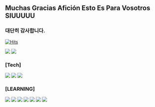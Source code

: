 ## Muchas Gracias Afición Esto Es Para Vosotros SIUUUUU
### 대단히 감사합니다.

[![Hits](https://hits.seeyoufarm.com/api/count/incr/badge.svg?url=https%3A%2F%2Fgithub.com%2Fxub2%2Fhit-counter&count_bg=%233D5996&title_bg=%23555555&icon=&icon_color=%23092E84&title=hits&edge_flat=false)](https://github.com/xub2)

<a href="https://xuv2.notion.site/"><img src="https://img.shields.io/badge/Notion-00148C?style=badge&logo=notion&logoColor=white"/></a> <a href="https://bdisappointed.tistory.com/"><img src="https://img.shields.io/badge/Tistory-00148C?style=badge&logo=tistory&logoColor=white"/></a>

<!--
**xub2/xub2** is a ✨ _special_ ✨ repository because its `README.md` (this file) appears on your GitHub profile.

Here are some ideas to get you started:

- 🔭 I’m currently working on ...
- 🌱 I’m currently learning ...
- 👯 I’m looking to collaborate on ...
- 🤔 I’m looking for help with ...
- 💬 Ask me about ...
- 📫 How to reach me: ...
- 😄 Pronouns: ...
- ⚡ Fun fact: ...
-->

### [Tech]
<p>
  <img src="https://img.shields.io/badge/java-007396?style=for-the-badge&logo=java&logoColor=white">
  <img src="https://img.shields.io/badge/Spring-336F19?style=for-the-badge&logo=Spring&logoColor=white">
  <img src="https://img.shields.io/badge/SQL-A2A99F?style=for-the-badge&logo=SQL&logoColor=white">

  

### [LEARNING]
<p>
  <img src="https://img.shields.io/badge/Python-3776AB?style=for-the-badge&logo=Python&logoColor=white">
  <img src="https://img.shields.io/badge/Html-3776AB?style=for-the-badge&logo=Html&logoColor=white">
  <img src="https://img.shields.io/badge/CSS-ECBE35?style=for-the-badge&logo=java&logoColor=white">
  <img src="https://img.shields.io/badge/Javascript-F58F27?style=for-the-badge&logo=Javascript&logoColor=white">
  <img src="https://img.shields.io/badge/Node.js-80ED50?style=for-the-badge&logo=Node.js&logoColor=white">
  <img src="https://img.shields.io/badge/dart-181717?style=for-the-badge&logo=dart&logoColor=white">
  <img src="https://img.shields.io/badge/Linux-ECBE35?style=for-the-badge&logo=Linux&logoColor=white">
  
